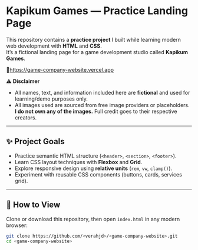 # Kapikum Games — Practice Landing Page

This repository contains a **practice project** I built while learning modern web development with **HTML** and **CSS**.  
It’s a fictional landing page for a game development studio called **Kapikum Games**.  

🔗https://game-company-website.vercel.app

⚠️ **Disclaimer**  
- All names, text, and information included here are **fictional** and used for learning/demo purposes only.  
- All images used are sourced from free image providers or placeholders. **I do not own any of the images.** Full credit goes to their respective creators.  

---

## ✨ Project Goals
- Practice semantic HTML structure (`<header>`, `<section>`, `<footer>`).  
- Learn CSS layout techniques with **Flexbox** and **Grid**.  
- Explore responsive design using **relative units** (`rem`, `vw`, `clamp()`).  
- Experiment with reusable CSS components (buttons, cards, services grid).  

---

## 🚀 How to View
Clone or download this repository, then open `index.html` in any modern browser:

```bash
git clone https://github.com/<verahjd>/<game-company-website>.git
cd <game-company-website>
